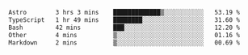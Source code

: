 <!--START_SECTION:waka-->

```txt
Astro        3 hrs 3 mins    █████████████▒░░░░░░░░░░░   53.19 %
TypeScript   1 hr 49 mins    ████████░░░░░░░░░░░░░░░░░   31.60 %
Bash         42 mins         ███░░░░░░░░░░░░░░░░░░░░░░   12.20 %
Other        4 mins          ▒░░░░░░░░░░░░░░░░░░░░░░░░   01.16 %
Markdown     2 mins          ▒░░░░░░░░░░░░░░░░░░░░░░░░   00.69 %
```

<!--END_SECTION:waka-->
